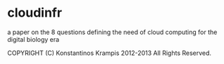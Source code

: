 cloudinfr
=========

a paper on the 8 questions defining the need of cloud computing for the digital biology era

COPYRIGHT (C) Konstantinos Krampis 2012-2013
All Rights Reserved. 
